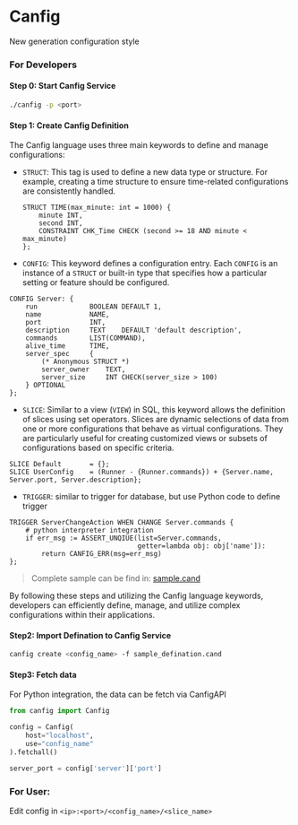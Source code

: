 # Canfig

New generation configuration style

### For Developers

#### Step 0: Start Canfig Service
```bash
./canfig -p <port>
```

#### Step 1: Create Canfig Definition
The Canfig language uses three main keywords to define and manage configurations:

- `STRUCT`: This tag is used to define a new data type or structure. For example, creating a time structure to ensure time-related configurations are consistently handled.
  
  ```
  STRUCT TIME(max_minute: int = 1000) {
      minute INT,
      second INT,
      CONSTRAINT CHK_Time CHECK (second >= 18 AND minute < max_minute)
  };
  ```

- `CONFIG`: This keyword defines a configuration entry. Each `CONFIG` is an instance of a `STRUCT` or built-in type that specifies how a particular setting or feature should be configured.

```
CONFIG Server: {
    run             BOOLEAN DEFAULT 1,
    name            NAME,
    port            INT,
    description     TEXT    DEFAULT 'default description',
    commands        LIST(COMMAND), 
    alive_time      TIME,    
    server_spec     {
        (* Anonymous STRUCT *)
        server_owner    TEXT,
        server_size     INT CHECK(server_size > 100)
    } OPTIONAL
};
```

- `SLICE`: Similar to a view (`VIEW`) in SQL, this keyword allows the definition of slices using set operators. Slices are dynamic selections of data from one or more configurations that behave as virtual configurations. They are particularly useful for creating customized views or subsets of configurations based on specific criteria.

```
SLICE Default       = {};
SLICE UserConfig    = (Runner - {Runner.commands}) + {Server.name, Server.port, Server.description};
```

- `TRIGGER`: similar to trigger for database, but use Python code to define trigger

```
TRIGGER ServerChangeAction WHEN CHANGE Server.commands {
    # python interpreter integration
    if err_msg := ASSERT_UNQIUE(list=Server.commands, 
                                getter=lambda obj: obj['name']):
        return CANFIG_ERR(msg=err_msg)
};
```
> Complete sample can be find in: [sample.cand](./sample.cand)

By following these steps and utilizing the Canfig language keywords, developers can efficiently define, manage, and utilize complex configurations within their applications.


#### Step2: Import Defination to Canfig Service
```bash
canfig create <config_name> -f sample_defination.cand 
```

#### Step3: Fetch data
For Python integration, the data can be fetch via CanfigAPI

```python
from canfig import Canfig

config = Canfig(
    host="localhost",
    use="config_name"
).fetchall()

server_port = config['server']['port']
```


### For User:

Edit config in `<ip>:<port>/<config_name>/<slice_name>`